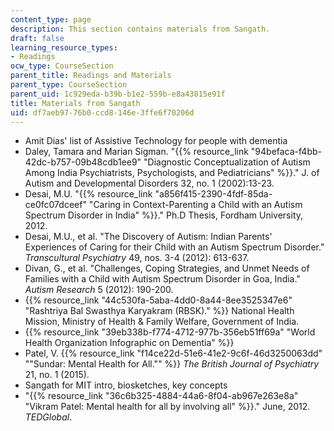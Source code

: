 ```yaml
---
content_type: page
description: This section contains materials from Sangath.
draft: false
learning_resource_types:
- Readings
ocw_type: CourseSection
parent_title: Readings and Materials
parent_type: CourseSection
parent_uid: 1c929eda-b39b-b1e2-559b-e8a43815e91f
title: Materials from Sangath
uid: df7aeb97-76b0-ccd8-146e-3ffe6f70206d
---
```

- Amit Dias' list of Assistive Technology for people with dementia
- Daley, Tamara and Marian Sigman. "{{% resource_link "94befaca-f4bb-42dc-b757-09b48cdb1ee9" "Diagnostic Conceptualization of Autism Among India Psychiatrists, Psychologists, and Pediatricians" %}}." J. of Autism and Developmental Disorders 32, no. 1 (2002):13-23.
- Desai, M.U. "{{% resource_link "a856f415-2390-4fdf-85da-ce0fc07dceef" "Caring in Context-Parenting a Child with an Autism Spectrum Disorder in India" %}}." Ph.D Thesis, Fordham University, 2012.
- Desai, M.U., et al. "The Discovery of Autism: Indian Parents' Experiences of Caring for their Child with an Autism Spectrum Disorder." *Transcultural Psychiatry* 49, nos. 3-4 (2012): 613-637.
- Divan, G., et al. "Challenges, Coping Strategies, and Unmet Needs of Families with a Child with Autism Spectrum Disorder in Goa, India." *Autism Research* 5 (2012): 190-200.
- {{% resource_link "44c530fa-5aba-4dd0-8a44-8ee3525347e6" "Rashtriya Bal Swasthya Karyakram (RBSK)." %}} National Health Mission, Ministry of Health & Family Welfare, Government of India.
- {{% resource_link "39eb338b-f774-4712-977b-356eb51ff69a" "World Health Organization Infographic on Dementia" %}}
- Patel, V. {{% resource_link "f14ce22d-51e6-41e2-9c6f-46d3250063dd" "\"Sundar: Mental Health for All.\"" %}} *The British Journal of Psychiatry* 21, no. 1 (2015).
- Sangath for MIT intro, biosketches, key concepts
- "{{% resource_link "36c6b325-4884-44a6-8f04-ab967e263e8a" "Vikram Patel: Mental health for all by involving all" %}}." June, 2012. *TEDGlobal*.